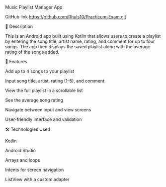 Music Playlist Manager App 

GitHub link https://github.com/Rhuls10/Practicum-Exam.git 

🔹 Description 

This is an Android app built using Kotlin that allows users to create a playlist by entering the song title, artist name, rating, and comment for up to four songs. The app then displays the saved playlist along with the average rating of the songs added. 

 

🚀 Features 

Add up to 4 songs to your playlist 

Input song title, artist, rating (1–5), and comment 

View the full playlist in a scrollable list 

See the average song rating 

Navigate between input and view screens 

User-friendly interface and validation 

 


 

🛠 Technologies Used 

 

 

Kotlin 

Android Studio 

Arrays and loops 

Intents for screen navigation 

ListView with a custom adapter 

 

 



 

 
